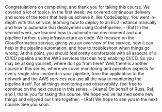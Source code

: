 Congratulations on completing, and thank you for taking this course. We covered a lot of topics. In the first week, we covered continuous delivery and some of the tools that help us achieve it, like CodeDeploy. You went in-depth with this service, learning how to deploy to an EC2 instance manually and how to automate that deployment using CodePipeline. - [Raf] In the second week, we learned how to automate our environment and our pipeline further, using infrastructure as code. We focused on the CloudFormation service, giving you an overview of the service, how it can help in the pipeline automation, and how to troubleshoot when things go wrong. At this point, you should feel pretty comfortable with all aspects of a CI/CD pipeline and the AWS services that can help enabling CI/CD. So you may be asking yourself, where do I go from here? Well, there is another course in this series, where we cover monitoring and operation aspects for every single step involved in your pipeline, from the application to the network and the AWS services you use all the way to monitoring the pipeline itself. For all things monitoring and observability, feel free to continue on the next course in this series. - [Alana] On behalf of Russ, Raf, and I, thank you for taking this course. We hope you've learned some new things and enjoyed our time together. - [Raf] We hope to see you in the next course. See you soon.